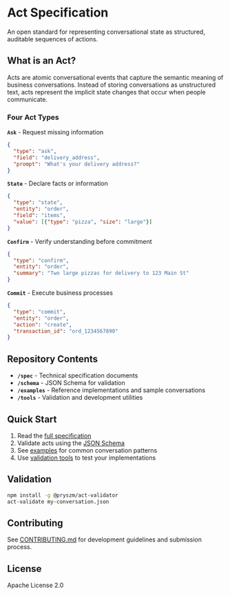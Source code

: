 # Act Specification

An open standard for representing conversational state as structured, auditable sequences of actions.

## What is an Act?

Acts are atomic conversational events that capture the semantic meaning of business conversations. Instead of storing conversations as unstructured text, acts represent the implicit state changes that occur when people communicate.

### Four Act Types

**`Ask`** - Request missing information
```json
{
  "type": "ask",
  "field": "delivery_address", 
  "prompt": "What's your delivery address?"
}
```

**`State`** - Declare facts or information
```json
{
  "type": "state",
  "entity": "order",
  "field": "items",
  "value": [{"type": "pizza", "size": "large"}]
}
```

**`Confirm`** - Verify understanding before commitment
```json
{
  "type": "confirm",
  "entity": "order",
  "summary": "Two large pizzas for delivery to 123 Main St"
}
```

**`Commit`** - Execute business processes
```json
{
  "type": "commit",
  "entity": "order",
  "action": "create",
  "transaction_id": "ord_1234567890"
}
```

## Repository Contents

- **`/spec`** - Technical specification documents
- **`/schema`** - JSON Schema for validation  
- **`/examples`** - Reference implementations and sample conversations
- **`/tools`** - Validation and development utilities

## Quick Start

1. Read the [full specification](./spec/act-spec.md)
2. Validate acts using the [JSON Schema](./schema/act.json)
3. See [examples](./examples/) for common conversation patterns
4. Use [validation tools](./tools/) to test your implementations

## Validation

```bash
npm install -g @pryszm/act-validator
act-validate my-conversation.json
```

## Contributing

See [CONTRIBUTING.md](./CONTRIBUTING.md) for development guidelines and submission process.

## License

Apache License 2.0
